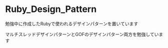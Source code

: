 # Ruby_Design_Pattern
<p>勉強中に作成したRubyで使われるデザインパターンを置いています</p>
<p>マルチスレッドデザインパターンとGOFのデザインパターン両方を勉強しています</p>
